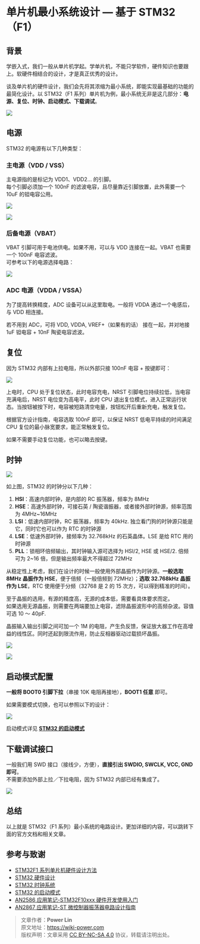 # 单片机最小系统设计 — 基于 STM32（F1）

## 背景

学嵌入式，我们一般从单片机学起。学单片机，不能只学软件，硬件知识也要跟上。软硬件相结合的设计，才是真正优秀的设计。

谈及单片机的硬件设计，我们会先将其浓缩为最小系统，即能实现最基础的功能的最简化设计。以 STM32（F1 系列）单片机为例，最小系统无非是这几部分：**电源、复位、时钟、启动模式、下载调试**。

![](https://wiki-media-1253965369.cos.ap-guangzhou.myqcloud.com/img/20200605234144.jpg)

## 电源

STM32 的电源有以下几种类型：

### 主电源（VDD / VSS）

主电源指的是标记为 VDD1、VDD2... 的引脚。  
每个引脚必须加一个 100nF 的滤波电容，且尽量靠近引脚放置，此外需要一个 10uF 的钽电容公用。

![](https://wiki-media-1253965369.cos.ap-guangzhou.myqcloud.com/img/20200605163136.png)

![](https://wiki-media-1253965369.cos.ap-guangzhou.myqcloud.com/img/20200605163204.png)

### 后备电源（VBAT）

VBAT 引脚可用于电池供电。如果不用，可以与 VDD 连接在一起。VBAT 也需要一个 100nF 电容滤波。  
可参考以下的电源选择电路：

![](https://wiki-media-1253965369.cos.ap-guangzhou.myqcloud.com/img/20200605163337.jpg)

### ADC 电源（VDDA / VSSA）

为了提高转换精度，ADC 设备可以从这里取电。一般将 VDDA 通过一个电感后， 与 VDD 相连接。

若不用到 ADC，可将 VDD, VDDA, VREF+（如果有的话） 接在一起，并对地接 1uF 钽电容 + 10nF 陶瓷电容滤波。

## 复位

因为 STM32 内部有上拉电阻，所以外部只接 100nF 电容 + 按键即可：

![](https://wiki-media-1253965369.cos.ap-guangzhou.myqcloud.com/img/20200605163429.png)

上电时，CPU 处于复位状态，此时电容充电，NRST 引脚电位持续拉低，当电容充满电后，NRST 电位变为高电平，此时 CPU 退出复位模式，进入正常运行状态。当按钮被按下时，电容被短路清空电量，按钮松开后重新充电，触发复位。

根据官方设计指南，电容选取 100nF 即可，以保证 NRST 低电平持续的时间满足 CPU 复位的最小脉宽要求，能正常触发复位。

如果不需要手动复位功能，也可以略去按键。

## 时钟

![](https://wiki-media-1253965369.cos.ap-guangzhou.myqcloud.com/img/20200605155729.png)

如上图，STM32 的时钟分以下几种：

1. **HSI**：高速内部时钟，是内部的 RC 振荡器，频率为 8MHz
2. **HSE**：高速外部时钟，可接石英 / 陶瓷谐振器，或者接外部时钟源，频率范围为 4MHz~16MHz
3. **LSI**：低速内部时钟，RC 振荡器，频率为 40kHz. 独立看门狗的时钟源只能是它，同时它也可以作为 RTC 的时钟源
4. **LSE**：低速外部时钟，接频率为 32.768kHz 的石英晶体。LSE 是给 RTC 用的时钟源
5. **PLL**：锁相环倍频输出，其时钟输入源可选择为 HSI/2, HSE 或 HSE/2. 倍频可为 2~16 倍，但是输出频率最大不得超过 72MHz

从稳定性上考虑，我们在设计的时候一般使用外部晶振作为时钟源。**一般选取 8MHz 晶振作为 HSE**，便于倍频（一般倍频到 72MHz）；**选取 32.768kHz 晶振作为 LSE**，RTC 使用便于分频（32768 是 2 的 15 次方，可以得到精准的时间）。

至于晶振的选用，有源的精度高，无源的成本低，需要看具体要求而定。  
如果选用无源晶振，则需要在两端要加上电容，滤除晶振波形中的高频杂波。容值可选 10 ～ 40pF.

晶振输入输出引脚之间可加一个 1M 的电阻，产生负反馈，保证放大器工作在高增益的线性区。同时还起到限流作用，防止反相器驱动过载损坏晶振。

![](https://wiki-media-1253965369.cos.ap-guangzhou.myqcloud.com/img/20200605171011.png)

![](https://wiki-media-1253965369.cos.ap-guangzhou.myqcloud.com/img/20200612130149.jpg)

## 启动模式配置

**一般将 BOOT0 引脚下拉**（串接 10K 电阻再接地），**BOOT1 任意** 即可。

如果需要模式切换，也可以参照以下的设计：

![](https://wiki-media-1253965369.cos.ap-guangzhou.myqcloud.com/img/20200605163537.png)

启动模式详见 [**STM32 的启动模式**](https://wiki-power.com/post/%E5%B5%8C%E5%85%A5%E5%BC%8F%E5%BC%80%E5%8F%91/STM32%E7%9A%84%E5%90%AF%E5%8A%A8%E6%A8%A1%E5%BC%8F.html)

## 下载调试接口

一般我们用 SWD 接口（接线少，方便），**直接引出 SWDIO, SWCLK, VCC, GND 即可**。  
不需要添加外部上拉／下拉电阻，因为 STM32 内部已经有集成了。

![](https://wiki-media-1253965369.cos.ap-guangzhou.myqcloud.com/img/20200605170741.png)

## 总结

以上就是 STM32（F1 系列）最小系统的电路设计。更加详细的内容，可以跳转下面的官方文档和相关文章。

## 参考与致谢

- [STM32F1 系列单片机硬件设计方法](https://blog.csdn.net/Creative_Team/article/details/80006705?utm_medium=distribute.pc_relevant.none-task-blog-BlogCommendFromMachineLearnPai2-7&depth_1-utm_source=distribute.pc_relevant.none-task-blog-BlogCommendFromMachineLearnPai2-7)
- [STM32 硬件设计](https://cedar-renjun.github.io/2015/12/12/STM32-Hardware-Design/)
- [STM32 时钟系统](http://blog.chinaunix.net/uid-24219701-id-4081961.html)
- [STM32 的启动模式](https://wiki-power.com/post/%E5%B5%8C%E5%85%A5%E5%BC%8F%E5%BC%80%E5%8F%91/STM32%E7%9A%84%E5%90%AF%E5%8A%A8%E6%A8%A1%E5%BC%8F.html)
- [AN2586 应用笔记-STM32F10xxx 硬件开发使用入门](https://wiki-media-1253965369.cos.ap-guangzhou.myqcloud.com/doc/AN2586%E5%BA%94%E7%94%A8%E7%AC%94%E8%AE%B0-STM32F10xxx%E7%A1%AC%E4%BB%B6%E5%BC%80%E5%8F%91%E4%BD%BF%E7%94%A8%E5%85%A5%E9%97%A8.pdf)
- [AN2867 应用笔记-ST 微控制器振荡器电路设计指南](https://wiki-media-1253965369.cos.ap-guangzhou.myqcloud.com/doc/AN2867%E5%BA%94%E7%94%A8%E7%AC%94%E8%AE%B0-ST%E5%BE%AE%E6%8E%A7%E5%88%B6%E5%99%A8%E6%8C%AF%E8%8D%A1%E5%99%A8%E7%94%B5%E8%B7%AF%E8%AE%BE%E8%AE%A1%E6%8C%87%E5%8D%97.pdf)

> 文章作者：**Power Lin**  
> 原文地址：<https://wiki-power.com>  
> 版权声明：文章采用 [CC BY-NC-SA 4.0](https://creativecommons.org/licenses/by/4.0/deed.zh) 协议，转载请注明出处。
